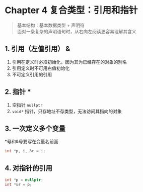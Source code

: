# Chapter 4 复合类型：引用和指针

> 基本结构：基本数据类型 + 声明符  
> 面对一条复杂的声明语句时，从右向左阅读更容易理解其含义

## 1. 引用（左值引用） &

1. 引用在定义时必须初始化，因为其为已经存在的对象的别名
2. 引用定义时不可用右值初始化
3. 不可定义引用的引用

## 2. 指针 *

1. 空指针 `nullptr`
2. `void*` 指针，只存地址不存类型，无法访问其指向的对象

## 3. 一次定义多个变量

*号和&号要写在变量名前面

```C++
int *p, i, &r = i;
```

## 4. 对指针的引用

```C++
int *p = nullptr;
int *&r = p;
```

